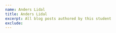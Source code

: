 ```yaml
---
name: Anders Lidal
title: Anders Lidal
excerpt: All blog posts authored by this student
exclude:
---
```


